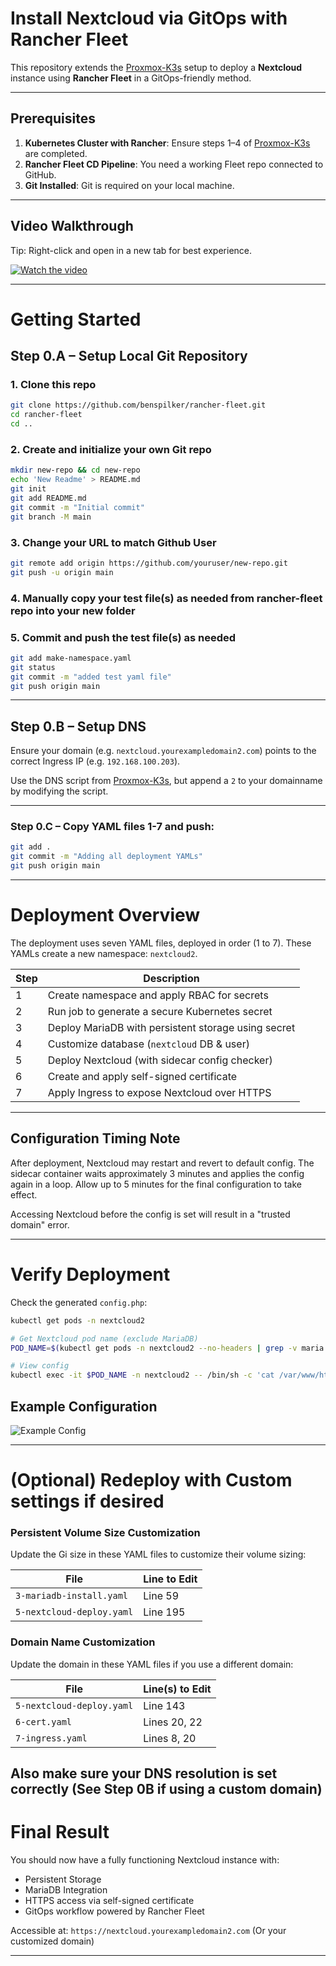 # Install Nextcloud via GitOps with Rancher Fleet

This repository extends the [Proxmox-K3s](https://github.com/benspilker/proxmox-k3s) setup to deploy a **Nextcloud** instance using **Rancher Fleet** in a GitOps-friendly method.

---

## Prerequisites

1. **Kubernetes Cluster with Rancher**: Ensure steps 1–4 of [Proxmox-K3s](https://github.com/benspilker/proxmox-k3s) are completed.
2. **Rancher Fleet CD Pipeline**: You need a working Fleet repo connected to GitHub.
3. **Git Installed**: Git is required on your local machine.

---

## Video Walkthrough

Tip: Right-click and open in a new tab for best experience.

[![Watch the video](yt-thumb.png)](https://www.youtube.com/watch?v=KJsWq1SeZp4&list=PLglfnvX1BuSN4ZQVhKbxM6KHA4W2IPl8p&index=8)

---

# Getting Started

## Step 0.A – Setup Local Git Repository

### 1. Clone this repo
```bash
git clone https://github.com/benspilker/rancher-fleet.git
cd rancher-fleet
cd ..
```
 
### 2. Create and initialize your own Git repo
```bash
mkdir new-repo && cd new-repo
echo 'New Readme' > README.md
git init
git add README.md
git commit -m "Initial commit"
git branch -M main
 ```
 
### 3. Change your URL to match Github User
```bash
git remote add origin https://github.com/youruser/new-repo.git
git push -u origin main
 ```
 
### 4. Manually copy your test file(s) as needed from rancher-fleet repo into your new folder

### 5. Commit and push the test file(s) as needed
```bash
git add make-namespace.yaml
git status
git commit -m "added test yaml file"
git push origin main	
```

--- 
 
## Step 0.B – Setup DNS

Ensure your domain (e.g. `nextcloud.yourexampledomain2.com`) points to the correct Ingress IP (e.g. `192.168.100.203`).

Use the DNS script from [Proxmox-K3s](https://github.com/benspilker/proxmox-k3s/blob/main/5-6_Install-Nextcloud/5A-domainname-dns.sh), but append a `2` to your domainname by modifying the script.

---		
	
### Step 0.C – Copy YAML files 1-7 and push:

```bash
git add .
git commit -m "Adding all deployment YAMLs"
git push origin main
```

---

# Deployment Overview

The deployment uses seven YAML files, deployed in order (1 to 7). These YAMLs create a new namespace: `nextcloud2`.

| Step | Description                                         |
| ---- | --------------------------------------------------- |
| 1    | Create namespace and apply RBAC for secrets         |
| 2    | Run job to generate a secure Kubernetes secret      |
| 3    | Deploy MariaDB with persistent storage using secret |
| 4    | Customize database (`nextcloud` DB & user)          |
| 5    | Deploy Nextcloud (with sidecar config checker)      |
| 6    | Create and apply self-signed certificate            |
| 7    | Apply Ingress to expose Nextcloud over HTTPS        |

---

## Configuration Timing Note

After deployment, Nextcloud may restart and revert to default config. The sidecar container waits approximately 3 minutes and applies the config again in a loop. Allow up to 5 minutes for the final configuration to take effect.

Accessing Nextcloud before the config is set will result in a "trusted domain" error.

---

# Verify Deployment

Check the generated `config.php`:

```bash
kubectl get pods -n nextcloud2

# Get Nextcloud pod name (exclude MariaDB)
POD_NAME=$(kubectl get pods -n nextcloud2 --no-headers | grep -v maria | grep -v db- | awk '{print $1}' | head -n 1)

# View config
kubectl exec -it $POD_NAME -n nextcloud2 -- /bin/sh -c 'cat /var/www/html/config/config.php'
```

## Example Configuration

![Example Config](example-config.png)

---

# (Optional) Redeploy with Custom settings if desired

### Persistent Volume Size Customization

Update the Gi size in these YAML files to customize their volume sizing:

| File                      | Line to Edit    |
| ------------------------- | --------------- |
| `3-mariadb-install.yaml` 	| Line 59      	  |
| `5-nextcloud-deploy.yaml` | Line 195	      |


### Domain Name Customization

Update the domain in these YAML files if you use a different domain:

| File                      | Line(s) to Edit |
| ------------------------- | --------------- |
| `5-nextcloud-deploy.yaml` | Line 143        |
| `6-cert.yaml`             | Lines 20, 22    |
| `7-ingress.yaml`          | Lines 8, 20     |

Also make sure your DNS resolution is set correctly (See Step 0B if using a custom domain)
---

# Final Result

You should now have a fully functioning Nextcloud instance with:

* Persistent Storage
* MariaDB Integration
* HTTPS access via self-signed certificate
* GitOps workflow powered by Rancher Fleet

Accessible at: `https://nextcloud.yourexampledomain2.com` (Or your customized domain)

---
